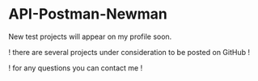 # API-Postman-Newman
New test projects will appear on my profile soon.

! there are several projects under consideration to be posted on GitHub !

! for any questions you can contact me !

